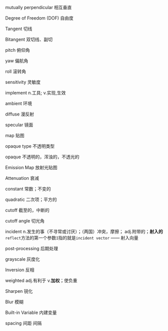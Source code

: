 mutually perpendicular 相互垂直

Degree of Freedom (DOF) 自由度

Tangent 切线

Bitangent 双切线、副切

pitch 俯仰角

yaw 偏航角

roll 滚转角

sensitivity 灵敏度

implement n.工具; v.实现,生效

ambient 环境

diffuse 漫反射

specular 镜面

map 贴图

opaque type 不透明类型

opaque 不透明的，浑浊的，不透光的

Emission Map 放射光贴图

Attenuation 衰减

constant 常数；不变的

quadratic 二次项；平方的

cutoff 截至的，中断的

cutoff angle 切光角

incident n.发生的事（不寻常或讨厌）；（两国）冲突，摩擦； adj.附带的；**射入的**
`reflect`方法的第一个参数`I`指的就是`incident vector` —— 射入向量

post-processing 后期处理

grayscale 灰度化

Inversion 反相

weighted adj.有利于 v.**加权**；使负重

Sharpen 锐化

Blur 模糊

Built-in Variable 内建变量

spacing 间距 间隔